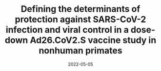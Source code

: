 ---
title: "Defining the determinants of protection against SARS-CoV-2 infection and viral control in a dose-down Ad26.CoV2.S vaccine study in nonhuman primates"
collection: publications
category: manuscripts
permalink: /publication/zhu_et_al_2022
excerpt: 'With the world effectively gridlocked by COVID-19, I began a months-long exploration into the world of epidemiology and multivariate modeling. We aimed to predict immune response features that correlated with vaccine-induced protection against COVID-19, finding evidence of a critical role for non-neutralizing antibodies in this process.'
date: 2022-05-05
venue: 'PLOS Biology'
paperurl: 'http://academicpages.github.io/files/Zhu_et_al_2022.pdf'
citation: 'Zhu, D.Y.*, Gorman, M.J.*, ..., Lauffenburger, D.A., Barouch, D.H., Alter, G. (2022). &quot;Defining the determinants of protection against SARS-CoV-2 infection and viral control in a dose-down Ad26.CoV2.S vaccine study in nonhuman primates.&quot; <i>PLOS Biology</i>. 20(5).'
---